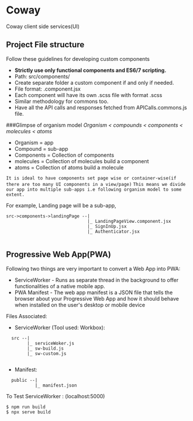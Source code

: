 # Coway
Coway client side services(UI)

## Project File structure
Follow these guidelines for developing custom components
* **Strictly use only functional components and ES6/7 scripting.**
* Path: src/components/<componentname>
* Create separate folder a custom component if and only if needed.
* File format: <componentname>.component.jsx
* Each component will have its own .scss file with format <componentname>.scss
* Similar methodology for commons too.
* Have all the API calls and responses fetched from APICalls.commons.js file.

###Glimpse of  organism model
_Organism < compounds < components < molecules < atoms_

* Organism = app
* Compound = sub-app
* Components = Collection of components
* molecules = Collection of molecules build a component
* atoms = Collection of atoms build a molecule

```It is ideal to have components set page wise or container-wise(if there are too many UI components in a view/page)```
``This means we divide our app into multiple sub-apps i.e following organism model to some extent.``
 
For example, Landing page will be a sub-app,
```
src->components->landingPage --|
                               |_ LandingPageView.component.jsx
                               |_ SignInUp.jsx
                               |_ Authenticator.jsx
                               
```                
## Progressive Web App(PWA)
Following two things are very important to convert a Web App into PWA:
* ServiceWorker - Runs as separate thread in the background to offer functionalities of a native mobile app. 
* PWA Manifest - The web app manifest is a JSON file that tells the browser about your Progressive Web App and how it should behave when installed on the user's desktop or mobile device

Files Associated:
* ServiceWorker (Tool used: Workbox):
```
  src --|
        |_ serviceWoker.js
        |_ sw-build.js
        |_ sw-custom.js
                               
``` 
* Manifest:
```$xslt
  public --|
           |_ manifest.json

```

To Test ServiceWorker : (localhost:5000)
```$xslt
$ npm run build
$ npx serve build
```


                        



